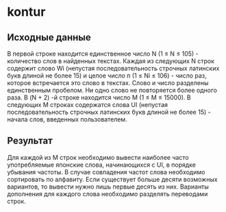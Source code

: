 # kontur
## Исходные данные
В первой строке находится единственное число N (1 ≤ N ≤ 105) - количество слов в найденных текстах.
Каждая из следующих N строк содержит слово Wi (непустая последовательность строчных латинских букв 
длиной не более 15) и целое число п (1 ≤ Ni ≤ 106) - число раз, которое встречается это слово 
в текстах. Слово и число разделены единственным пробелом. Ни одно слово не повторяется более одного 
раза. В (N + 2) -й строке находится число M (1 ≤ M ≤ 15000). В следующих М строках содержатся слова
UI (непустая последовательность строчных латинских букв длиной не более 15) - начала слов, введенных 
пользователем.
## Результат
Для каждой из М строк необходимо вывести наиболее часто употребляемые японские слова, начинающихся 
с UI, в порядке убывания частоты. В случае совпадения частот слова необходимо сортировать по 
алфавиту. Если существует больше десяти возможных вариантов, то вывести нужно лишь первые десять 
из них. Варианты дополнения для каждого слова необходимо разделять переводами строк.
